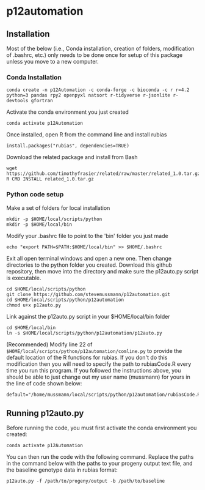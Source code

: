 # p12automation

## Installation
Most of the below (i.e., Conda installation, creation of folders, modification of .bashrc, etc.) only needs to be done once for setup of this package unless you move to a new computer.

### Conda Installation

```
conda create -n p12Automation -c conda-forge -c bioconda -c r r=4.2 python=3 pandas rpy2 openpyxl natsort r-tidyverse r-jsonlite r-devtools gfortran
```

Activate the conda environment you just created
```
conda activate p12Automation
```

Once installed, open R from the command line and install rubias

```
install.packages("rubias", dependencies=TRUE)
```

Download the related package and install from Bash
```
wget https://github.com/timothyfrasier/related/raw/master/related_1.0.tar.gz
R CMD INSTALL related_1.0.tar.gz
```

### Python code setup

Make a set of folders for local installation
```
mkdir -p $HOME/local/scripts/python
mkdir -p $HOME/local/bin
```

Modify your .bashrc file to point to the 'bin' folder you just made
```
echo "export PATH=$PATH:$HOME/local/bin" >> $HOME/.bashrc
```

Exit all open terminal windows and open a new one. Then change directories to the python folder you created. Download this github repository, then move into the directory and make sure the p12auto.py script is executable.
```
cd $HOME/local/scripts/python
git clone https://github.com/stevemussmann/p12automation.git
cd $HOME/local/scripts/python/p12automation
chmod u+x p12auto.py
```

Link against the p12auto.py script in your $HOME/local/bin folder
```
cd $HOME/local/bin
ln -s $HOME/local/scripts/python/p12automation/p12auto.py
```

(Recommended) Modify line 22 of `$HOME/local/scripts/python/p12automation/comline.py` to provide the default location of the R functions for rubias. If you don't do this modification then you will need to specify the path to rubiasCode.R every time you run this program. If you followed the instructions above, you should be able to just change out my user name (mussmann) for yours in the line of code shown below:

```
default="/home/mussmann/local/scripts/python/p12automation/rubiasCode.R",
```

## Running p12auto.py

Before running the code, you must first activate the conda environment you created:
```
conda activate p12Automation
```

You can then run the code with the following command. Replace the paths in the command below with the paths to your progeny output text file, and the baseline genotype data in rubias format:
```
p12auto.py -f /path/to/progeny/output -b /path/to/baseline
```
